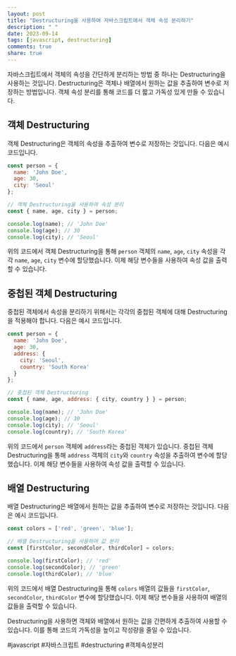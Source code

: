 ```yaml
---
layout: post
title: "Destructuring을 사용하여 자바스크립트에서 객체 속성 분리하기"
description: " "
date: 2023-09-14
tags: [javascript, destructuring]
comments: true
share: true
---
```


자바스크립트에서 객체의 속성을 간단하게 분리하는 방법 중 하나는 Destructuring을 사용하는 것입니다. Destructuring은 객체나 배열에서 원하는 값을 추출하여 변수로 저장하는 방법입니다. 객체 속성 분리를 통해 코드를 더 짧고 가독성 있게 만들 수 있습니다.

## 객체 Destructuring

객체 Destructuring은 객체의 속성을 추출하여 변수로 저장하는 것입니다. 다음은 예시 코드입니다.

```javascript
const person = {
  name: 'John Doe',
  age: 30,
  city: 'Seoul'
};

// 객체 Destructuring을 사용하여 속성 분리
const { name, age, city } = person;

console.log(name); // 'John Doe'
console.log(age); // 30
console.log(city); // 'Seoul'
```

위의 코드에서 객체 Destructuring을 통해 `person` 객체의 `name`, `age`, `city` 속성을 각각 `name`, `age`, `city` 변수에 할당했습니다. 이제 해당 변수들을 사용하여 속성 값을 출력할 수 있습니다.

## 중첩된 객체 Destructuring

중첩된 객체에서 속성을 분리하기 위해서는 각각의 중첩된 객체에 대해 Destructuring을 적용해야 합니다. 다음은 예시 코드입니다.

```javascript
const person = {
  name: 'John Doe',
  age: 30,
  address: {
    city: 'Seoul',
    country: 'South Korea'
  }
};

// 중첩된 객체 Destructuring
const { name, age, address: { city, country } } = person;

console.log(name); // 'John Doe'
console.log(age); // 30
console.log(city); // 'Seoul'
console.log(country); // 'South Korea'
```

위의 코드에서 `person` 객체에 `address`라는 중첩된 객체가 있습니다. 중첩된 객체 Destructuring을 통해 `address` 객체의 `city`와 `country` 속성을 추출하여 변수에 할당했습니다. 이제 해당 변수들을 사용하여 속성 값을 출력할 수 있습니다.

## 배열 Destructuring

배열 Destructuring은 배열에서 원하는 값을 추출하여 변수로 저장하는 것입니다. 다음은 예시 코드입니다.

```javascript
const colors = ['red', 'green', 'blue'];

// 배열 Destructuring을 사용하여 값 분리
const [firstColor, secondColor, thirdColor] = colors;

console.log(firstColor); // 'red'
console.log(secondColor); // 'green'
console.log(thirdColor); // 'blue'
```

위의 코드에서 배열 Destructuring을 통해 `colors` 배열의 값들을 `firstColor`, `secondColor`, `thirdColor` 변수에 할당했습니다. 이제 해당 변수들을 사용하여 배열의 값들을 출력할 수 있습니다.

Destructuring을 사용하면 객체와 배열에서 원하는 값을 간편하게 추출하여 사용할 수 있습니다. 이를 통해 코드의 가독성을 높이고 작성량을 줄일 수 있습니다.

#javascript #자바스크립트 #destructuring #객체속성분리